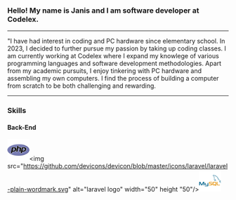### Hello! My name is Janis and I am software developer at Codelex.
---
"I have had  interest in coding and PC hardware since elementary school. In 2023, I decided to further pursue my passion by taking up coding classes.
I am currently working at Codelex where I expand my knowlege of various programming languages and software development methodologies. 
Apart from my academic pursuits, I enjoy tinkering with PC hardware and assembling my own computers.
I find the process of building a computer from scratch to be both challenging and rewarding.

---
### Skills

#### Back-End
<img src="https://github.com/devicons/devicon/blob/master/icons/php/php-original.svg" alt="php logo" width="50" height="50" /><img src="https://github.com/devicons/devicon/blob/master/icons/laravel/laravel-plain-wordmark.svg" alt="laravel logo" width="50" height "50"/><img src="https://github.com/devicons/devicon/blob/master/icons/mysql/mysql-original-wordmark.svg" alt="mysql logo" width="50" height="50" />

